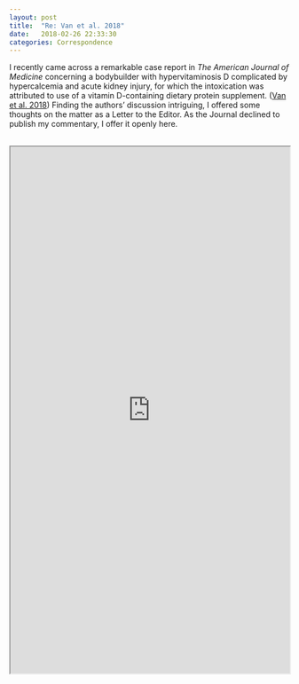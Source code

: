 ```yaml
---
layout: post
title:  "Re: Van et al. 2018"
date:   2018-02-26 22:33:30
categories: Correspondence
---
```


I recently came across a remarkable case report in <i>The American Journal of Medicine</i> concerning a bodybuilder with hypervitaminosis D complicated by hypercalcemia and acute kidney injury, for which the intoxication was attributed to use of a vitamin D-containing dietary protein supplement. (<a href=“http://www.amjmed.com/article/S0002-9343(17)31029-X/fulltext”>Van et al. 2018</a>) Finding the authors’ discussion intriguing, I offered some thoughts on the matter as a Letter to the Editor. As the Journal declined to publish my commentary, I offer it openly here.
  <br><br>
<iframe src="https://drive.google.com/file/d/1HcXHEyt1_yzX6Rj5jzckozBi4l_yF6Lh/preview" width="100%" height="950"></iframe>
